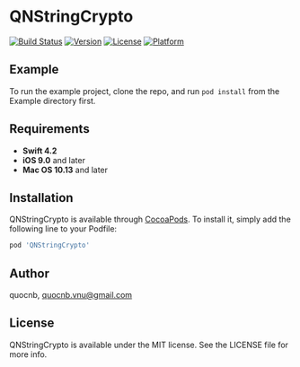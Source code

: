 # QNStringCrypto

[![Build Status](https://travis-ci.com/quocnb/QNStringCrypto.svg?branch=0.1.0)](https://travis-ci.com/quocnb/QNStringCrypto)
[![Version](https://img.shields.io/cocoapods/v/QNStringCrypto.svg?style=flat)](https://cocoapods.org/pods/QNStringCrypto)
[![License](https://img.shields.io/cocoapods/l/QNStringCrypto.svg?style=flat)](https://cocoapods.org/pods/QNStringCrypto)
[![Platform](https://img.shields.io/cocoapods/p/QNStringCrypto.svg?style=flat)](https://cocoapods.org/pods/QNStringCrypto)

## Example

To run the example project, clone the repo, and run `pod install` from the Example directory first.

## Requirements
- **Swift 4.2**
- **iOS 9.0** and later
- **Mac OS 10.13** and later

## Installation

QNStringCrypto is available through [CocoaPods](https://cocoapods.org). To install
it, simply add the following line to your Podfile:

```ruby
pod 'QNStringCrypto'
```

## Author

quocnb, quocnb.vnu@gmail.com

## License

QNStringCrypto is available under the MIT license. See the LICENSE file for more info.
